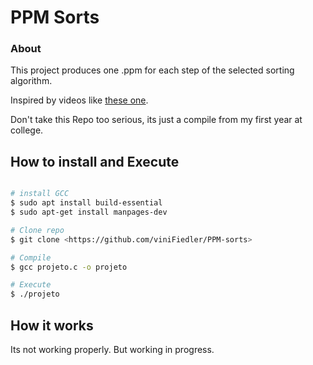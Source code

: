 # PPM Sorts 

### About
This project produces one .ppm for each step of the selected sorting algorithm.

Inspired by videos like [these one](https://www.youtube.com/watch?v=8MsTNqK3o_w&t=2775s&ab_channel=Musicombo).

Don't take this Repo too serious, its just a compile from my first year at college.


## How to install and Execute

```bash

# install GCC
$ sudo apt install build-essential
$ sudo apt-get install manpages-dev

# Clone repo
$ git clone <https://github.com/viniFiedler/PPM-sorts>

# Compile
$ gcc projeto.c -o projeto

# Execute
$ ./projeto

```
## How it works

Its not working properly. But working in progress.

